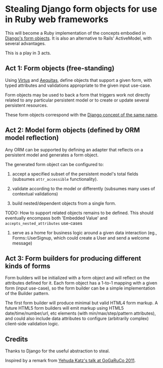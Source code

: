 Stealing Django form objects for use in Ruby web frameworks
===========================================================

This will become a Ruby implementation of the concepts embodied in [Django's
form objects](https://docs.djangoproject.com/en/dev/topics/forms/#form-objects).
It is also an alternative to Rails' ActiveModel, with several advantages.

This is a play in 3 acts.


Act 1: Form objects (free-standing)
-----------------------------------

Using [Virtus](https://github.com/solnic/virtus) and
[Aequitas](https://github.com/emmanuel/aequitas),
define objects that support a given form, with typed attributes and validations
appropriate to the given input use-case.

Form objects may be used to back a form that triggers work not directly related
to any particular persistent model or to create or update several persistent
resources.

These form objects correspond with the
[Django concept of the same name](https://docs.djangoproject.com/en/dev/topics/forms/#form-objects).


Act 2: Model form objects (defined by ORM model reflection)
-----------------------------------------------------------

Any ORM can be supported by defining an adapter that reflects on a
persistent model and generates a form object.

The generated form object can be configured to:

1. accept a specified subset of the persistent model's total fields
  (subsumes `attr_accessible` functionality).

1. validate according to the model or differently
  (subsumes many uses of contextual validations)

1. build nested/dependent objects from a single form.

  TODO: How to support related objects remains to be defined.
    This should eventually encompass both 'Embedded Value' and
    `accepts_nested_attributes` use-cases

1. serve as a home for business logic around a given data interaction
  (eg., Forms::UserSignup, which could create a User and send a welcome message)


Act 3: Form builders for producing different kinds of forms
-----------------------------------------------------------

Form builders will be initialized with a form object and will reflect on the
attributes defined for it. Each form object has a 1-to-1 mapping with a given
form (input use-case), so the form builder can be a simple implementation of
the Builder pattern.

The first form builder will produce minimal but valid HTML4 form markup.
A future HTML5 form builders will emit markup using HTML5 date/time/number/url,
etc elements (with min/max/step/pattern attributes), and could also include data
attributes to configure (arbitrarily complex) client-side validation logic.


Credits
-------

Thanks to Django for the useful abstraction to steal.

Inspired by a remark from [Yehuda Katz's talk at GoGaRuCo 2011](http://confreaks.net/videos/651-gogaruco2011-keynote-on-building-frameworks).